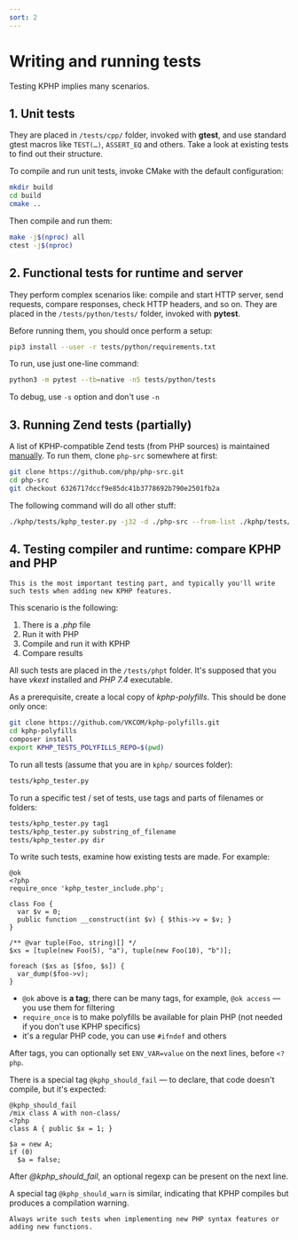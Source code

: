 ```yaml
---
sort: 2
---
```


# Writing and running tests

Testing KPHP implies many scenarios. 


## 1. Unit tests

They are placed in `/tests/cpp/` folder, invoked with **gtest**, and use standard gtest macros like `TEST(…)`, `ASSERT_EQ` and others. Take a look at existing tests to find out their structure.

To compile and run unit tests, invoke CMake with the default configuration:
```bash
mkdir build
cd build
cmake ..
```

Then compile and run them:
```bash
make -j$(nproc) all
ctest -j$(nproc)
```


## 2. Functional tests for runtime and server

They perform complex scenarios like: compile and start HTTP server, send requests, compare responses, check HTTP headers, and so on. They are placed in the `/tests/python/tests/` folder, invoked with **pytest**.

Before running them, you should once perform a setup:
```bash
pip3 install --user -r tests/python/requirements.txt
```

To run, use just one-line command:
```bash
python3 -m pytest --tb=native -n5 tests/python/tests
```

To debug, use `-s` option and don't use `-n`


## 3. Running Zend tests (partially)

A list of KPHP-compatible Zend tests (from PHP sources) is maintained [manually](../../../tests/zend-test-list). 
To run them, clone `php-src` somewhere at first:
```bash
git clone https://github.com/php/php-src.git
cd php-src
git checkout 6326717dccf9e85dc41b3778692b790e2501fb2a
```

The following command will do all other stuff:
```bash
./kphp/tests/kphp_tester.py -j32 -d ./php-src --from-list ./kphp/tests/zend-test-list
```


## 4. Testing compiler and runtime: compare KPHP and PHP

```note
This is the most important testing part, and typically you'll write such tests when adding new KPHP features.
```

This scenario is the following:
1. There is a *.php* file
2. Run it with PHP
3. Compile and run it with KPHP
4. Compare results

All such tests are placed in the `/tests/phpt` folder. It's supposed that you have *vkext* installed and *PHP 7.4* executable. 

As a prerequisite, create a local copy of *kphp-polyfills*. This should be done only once:
```bash
git clone https://github.com/VKCOM/kphp-polyfills.git
cd kphp-polyfills
composer install
export KPHP_TESTS_POLYFILLS_REPO=$(pwd)
```

To run all tests (assume that you are in `kphp/` sources folder):
```bash
tests/kphp_tester.py
```

To run a specific test / set of tests, use tags and parts of filenames or folders:
```bash
tests/kphp_tester.py tag1
tests/kphp_tester.py substring_of_filename
tests/kphp_tester.py dir
```

To write such tests, examine how existing tests are made. For example:
```
@ok
<?php
require_once 'kphp_tester_include.php';

class Foo {
  var $v = 0;
  public function __construct(int $v) { $this->v = $v; }
}

/** @var tuple(Foo, string)[] */
$xs = [tuple(new Foo(5), "a"), tuple(new Foo(10), "b")];

foreach ($xs as [$foo, $s]) {
  var_dump($foo->v);
}
```

* `@ok` above is **a tag**; there can be many tags, for example, `@ok access` — you use them for filtering
* `require_once` is to make polyfills be available for plain PHP (not needed if you don't use KPHP specifics)
* it's a regular PHP code, you can use `#ifndef` and others

After tags, you can optionally set `ENV_VAR=value` on the next lines, before `<?php`.

There is a special tag `@kphp_should_fail` — to declare, that code doesn't compile, but it's expected:
```
@kphp_should_fail
/mix class A with non-class/
<?php
class A { public $x = 1; }

$a = new A;
if (0) 
  $a = false;
```

After *@kphp_should_fail*, an optional regexp can be present on the next line.

A special tag `@kphp_should_warn` is similar, indicating that KPHP compiles but produces a compilation warning. 

```tip
Always write such tests when implementing new PHP syntax features or adding new functions.
```
